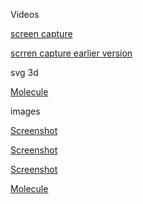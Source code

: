 
Videos

[screen capture](v0.2%20screen%20video-SVG%203D%20Test%20-%20Chromium-1.ogg)

[scrren capture earlier version](screen%20video-SVG%203D%20Test%20-%20Chromium-1.ogg)

svg 3d 

[Molecule](https://github.com/splace/JS3D/blob/master/alanine_molecule.xml)


images

[Screenshot](v0.2%20Screenshot-SVG%203D%20Test%20-%20Chromium-1.png)

[Screenshot](Screenshot-SVG%203D%20Test%20-%20Chromium-1.png)

[Screenshot](Screenshot.jpg)

[Molecule](alanine_molecule%20screenshot.png)

